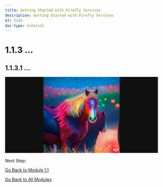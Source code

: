 ```yaml
---
title: Getting Started with Firefly Services
description: Getting Started with Firefly Services
kt: 5342
doc-type: tutorial
---
```

# 1.1.3 ...

## 1.1.3.1 ...

![Azure Storage](./images/az26.png)

Next Step: 

[Go Back to Module 1.1](./firefly-services.md)

[Go Back to All Modules](./../../../overview.md)
